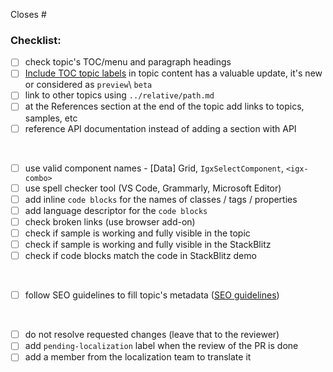 Closes # 

### Checklist:
 
 - [ ] check topic's TOC/menu and paragraph headings
 - [ ] [Include TOC topic labels](https://github.com/IgniteUI/igniteui-docfx/blob/master/README.md#include-toc-topic-labels) in topic content has a valuable update, it's new or considered as `preview`\ `beta`
 - [ ] link to other topics using `../relative/path.md`
 - [ ] at the References section at the end of the topic add links to topics, samples, etc
 - [ ] reference API documentation instead of adding a section with API

<br />

 - [ ] use valid component names - [Data] Grid, `IgxSelectComponent`, `<igx-combo>`
 - [ ] use spell checker tool (VS Code, Grammarly, Microsoft Editor)
 - [ ] add inline `code blocks` for the names of classes / tags / properties
 - [ ] add language descriptor for the ```code blocks```
 - [ ] check broken links (use browser add-on)
 - [ ] check if sample is working and fully visible in the topic
 - [ ] check if sample is working and fully visible in the StackBlitz
 - [ ] check if code blocks match the code in StackBlitz demo

<br />

 - [ ] follow SEO guidelines to fill topic's metadata ([SEO guidelines](https://infragisticsinc297.sharepoint.com/:w:/g/Groups/marketing/EWz9InT4FDlErHCumxsKGY4Bd8H03yhRWxDFk47luRz-_Q?e=S5wWcx))

<br />

 - [ ] do not resolve requested changes (leave that to the reviewer)
 - [ ] add `pending-localization` label when the review of the PR is done
 - [ ] add a member from the localization team to translate it
